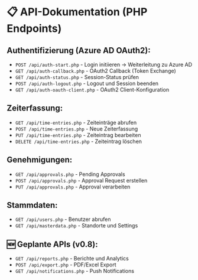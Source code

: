 # 📋 **API-Dokumentation (PHP Endpoints)**

## Authentifizierung (Azure AD OAuth2):
- `POST /api/auth-start.php` - Login initiieren → Weiterleitung zu Azure AD
- `GET /api/auth-callback.php` - OAuth2 Callback (Token Exchange)
- `GET /api/auth-status.php` - Session-Status prüfen
- `POST /api/auth-logout.php` - Logout und Session beenden
- `GET /api/auth-oauth-client.php` - OAuth2 Client-Konfiguration

## Zeiterfassung:
- `GET /api/time-entries.php` - Zeiteinträge abrufen
- `POST /api/time-entries.php` - Neue Zeiterfassung
- `PUT /api/time-entries.php` - Zeiteintrag bearbeiten
- `DELETE /api/time-entries.php` - Zeiteintrag löschen

## Genehmigungen:
- `GET /api/approvals.php` - Pending Approvals
- `POST /api/approvals.php` - Approval Request erstellen
- `PUT /api/approvals.php` - Approval verarbeiten

## Stammdaten:
- `GET /api/users.php` - Benutzer abrufen
- `GET /api/masterdata.php` - Standorte und Settings

## 🆕 Geplante APIs (v0.8):
- `GET /api/reports.php` - Berichte und Analytics
- `POST /api/export.php` - PDF/Excel Export
- `GET /api/notifications.php` - Push Notifications